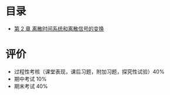 # 目录

- [第 2 章 离散时间系统和离散信号的变换](第%202%20章%20离散时间系统和离散信号的变换.md)
# 评价

- 过程性考核（课堂表现，课后习题，附加习题，探究性试验）40%
- 期中考试 10%
- 期末考试 40%